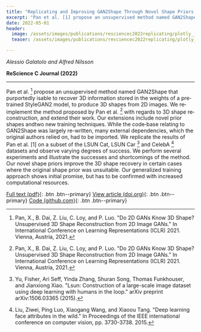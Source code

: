 ```yaml
---
title: "Replicating and Improving GAN2Shape Through Novel Shape Priors and Training Steps"
excerpt: "Pan et al. [1] propose an unsupervised method named GAN2Shape that purportedly isable to recover 3D information stored in the weights of a pre‐trained StyleGAN2 model, to produce 3D shapes from 2D images. We re‐implement the method proposed by Pan et al. [1] with regards to 3D shape re‐construction, and extend their work. Our extensions include novel prior shapes andtwo new training techniques. While the code‐base relating to GAN2Shape was largely re-written, many external dependencies, which the original authors relied on, had to be imported. We replicate the results of Pan et al. [1] on a subset of the LSUN Cat, LSUN Car [2] and CelebA [3] datasets and observe varying degrees of success. We perform several experiments and illustrate the successes and shortcomings of the method. Our novel shape priors improve the 3D shape recovery in certain cases where the original shape prior was unsuitable. Our generalized training approach shows initial promise, but has to be confirmed with increased computational resources."
date: 2022-05-01
header:
  image: /assets/images/publications/resciencec2022replicating/plotly__im_1.gif
  teaser: /assets/images/publications/resciencec2022replicating/plotly__im_1.gif

---
```


*Alessio Galatolo and Alfred Nilsson*

**ReScience C Journal (2022)**

----

Pan et al. [^1] propose an unsupervised method named GAN2Shape that purportedly isable to recover 3D information stored in the weights of a pre‐trained StyleGAN2 model, to produce 3D shapes from 2D images. We re‐implement the method proposed by Pan et al. [^1] with regards to 3D shape re‐construction, and extend their work. Our extensions include novel prior shapes andtwo new training techniques. While the code‐base relating to GAN2Shape was largely re-written, many external dependencies, which the original authors relied on, had to be imported. We replicate the results of Pan et al. [1] on a subset of the LSUN Cat, LSUN Car [^2] and CelebA [^3] datasets and observe varying degrees of success. We perform several experiments and illustrate the successes and shortcomings of the method. Our novel shape priors improve the 3D shape recovery in certain cases where the original shape prior was unsuitable. Our generalized training approach shows initial promise, but has to be confirmed with increased computational resources.

[Full text (pdf)](/assets/publications/resciencec2022replicating.pdf){: .btn .btn--primary}
[View article (doi.org)](https://doi.org/10.5281/zenodo.6574685){: .btn .btn--primary}
[Code (github.com)](https://github.com/alessioGalatolo/GAN-2D-to-3D){: .btn .btn--primary}

[^1]: Pan, X., B. Dai, Z. Liu, C. Loy, and P. Luo. "Do 2D GANs Know 3D Shape? Unsupervised 3D Shape Reconstruction from 2D Image GANs." In International Conference on Learning Representations (ICLR) 2021. Vienna, Austria, 2021.
[^2]: Yu, Fisher, Ari Seff, Yinda Zhang, Shuran Song, Thomas Funkhouser, and Jianxiong Xiao. "Lsun: Construction of a large-scale image dataset using deep learning with humans in the loop." arXiv preprint arXiv:1506.03365 (2015).
[^3]: Liu, Ziwei, Ping Luo, Xiaogang Wang, and Xiaoou Tang. "Deep learning face attributes in the wild." In Proceedings of the IEEE international conference on computer vision, pp. 3730-3738. 2015.
